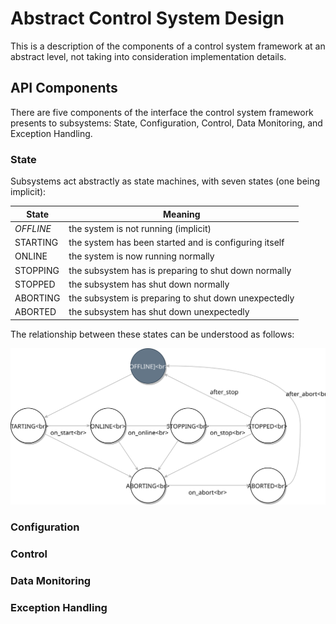 # Abstract Control System Design

This is a description of the components of a control system framework
at an abstract level, not taking into consideration implementation
details.

## API Components

There are five components of the interface the control system
framework presents to subsystems: State, Configuration, Control, Data
Monitoring, and Exception Handling.

### State

Subsystems act abstractly as state machines, with seven states (one
being implicit):

| **State** | **Meaning**                                           |
|-----------|-------------------------------------------------------|
| _OFFLINE_ | the system is not running (implicit)                  |
| STARTING  | the system has been started and is configuring itself |
| ONLINE    | the system is now running normally                    |
| STOPPING  | the subsystem has is preparing to shut down normally  |
| STOPPED   | the subsystem has shut down normally                  |
| ABORTING  | the subsystem is preparing to shut down unexpectedly  |
| ABORTED   | the subsystem has shut down unexpectedly              |

The relationship between these states can be understood as follows:

![Abstract control flow diagram][diagram:control-flow]

### Configuration

### Control

### Data Monitoring

### Exception Handling


[diagram:control-flow]: abstract-control-flow.svg
